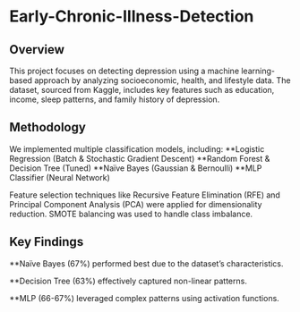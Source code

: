 # Early-Chronic-Illness-Detection

## Overview
This project focuses on detecting depression using a machine learning-based approach by analyzing socioeconomic, health, and lifestyle data. The dataset, sourced from Kaggle, includes key features such as education, income, sleep patterns, and family history of depression.


## Methodology

We implemented multiple classification models, including:
**Logistic Regression (Batch & Stochastic Gradient Descent)
**Random Forest & Decision Tree (Tuned)
**Naïve Bayes (Gaussian & Bernoulli)
**MLP Classifier (Neural Network)

Feature selection techniques like Recursive Feature Elimination (RFE) and Principal Component Analysis (PCA) were applied for dimensionality reduction. SMOTE balancing was used to handle class imbalance.

## Key Findings
**Naïve Bayes (67%) performed best due to the dataset’s characteristics.

**Decision Tree (63%) effectively captured non-linear patterns.

**MLP (66-67%) leveraged complex patterns using activation functions.
